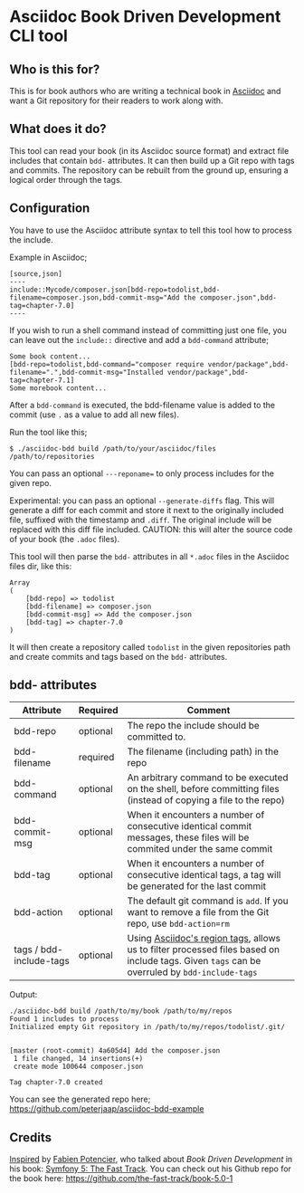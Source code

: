 # Asciidoc Book Driven Development CLI tool

## Who is this for?
This is for book authors who are writing a technical book in [Asciidoc](http://asciidoc.org/) and want a Git repository for their readers to work along with.

## What does it do?
This tool can read your book (in its Asciidoc source format) and extract file includes that contain `bdd-` attributes. It can then build up a Git repo with tags and commits. The repository can be rebuilt from the ground up, ensuring a logical order through the tags.

## Configuration
You have to use the Asciidoc attribute syntax to tell this tool how to process the include.

Example in Asciidoc;

```
[source,json]
----
include::Mycode/composer.json[bdd-repo=todolist,bdd-filename=composer.json,bdd-commit-msg="Add the composer.json",bdd-tag=chapter-7.0]
----
```

If you wish to run a shell command instead of committing just one file, you can leave out the `include::` directive and add a `bdd-command` attribute;

```
Some book content...
[bdd-repo=todolist,bdd-command="composer require vendor/package",bdd-filename=".",bdd-commit-msg="Installed vendor/package",bdd-tag=chapter-7.1]
Some morebook content...
```

After a `bdd-command` is executed, the bdd-filename value is added to the commit (use `.` as a value to add all new files).

Run the tool like this;

```
$ ./asciidoc-bdd build /path/to/your/asciidoc/files /path/to/repositories
```

You can pass an optional `---reponame=` to only process includes for the given repo.

Experimental: you can pass an optional `--generate-diffs` flag. This will generate a diff for each commit and store it next to the originally included file, suffixed with the timestamp and `.diff`. The original include will be replaced with this diff file included. CAUTION: this will alter the source code of your book (the `.adoc` files).

This tool will then parse the `bdd-` attributes in all `*.adoc` files in the Asciidoc files dir, like this:

```
Array                                             
(                                                                                                                    
    [bdd-repo] => todolist
    [bdd-filename] => composer.json
    [bdd-commit-msg] => Add the composer.json
    [bdd-tag] => chapter-7.0                                                            
)  
```

It will then create a repository called `todolist` in the given repositories path and create commits and tags based on the `bdd-` attributes. 

## bdd- attributes
| Attribute  | Required  | Comment |
|---|---|---|
| bdd-repo  | optional  | The repo the include should be committed to. |
| bdd-filename  | required  | The filename (including path) in the repo |
| bdd-command | optional | An arbitrary command to be executed on the shell, before committing files (instead of copying a file to the repo) | 
| bdd-commit-msg  | optional  | When it encounters a number of consecutive identical commit messages, these files will be commited under the same commit  |
| bdd-tag  | optional  |  When it encounters a number of consecutive identical tags, a tag will be generated for the last commit |
| bdd-action | optional | The default git command is `add`. If you want to remove a file from the Git repo, use `bdd-action=rm` | 
| tags / bdd-include-tags | optional | Using [Asciidoc's region tags](https://github.com/asciidoctor/asciidoctor.org/blob/master/docs/_includes/include-lines-tags.adoc#by-tagged-regions), allows us to filter processed files based on include tags. Given `tags` can be overruled by `bdd-include-tags` | 

Output:

```
./asciidoc-bdd build /path/to/my/book /path/to/my/repos                                                             
Found 1 includes to process                                                             
Initialized empty Git repository in /path/to/my/repos/todolist/.git/
                                                                                        
                                                                                        
[master (root-commit) 4a605d4] Add the composer.json                                                                                                                             
 1 file changed, 14 insertions(+)
 create mode 100644 composer.json    
                                            
Tag chapter-7.0 created                                           
```

You can see the generated repo here; https://github.com/peterjaap/asciidoc-bdd-example

## Credits
[Inspired](https://twitter.com/PeterJaap/status/1251486796258652160) by [Fabien Potencier](https://twitter.com/fabot), who talked about _Book Driven Development_ in his book: [Symfony 5: The Fast Track](https://symfony.com/book). You can check out his Github repo for the book here: https://github.com/the-fast-track/book-5.0-1
